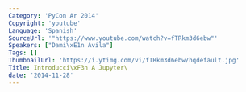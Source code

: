 ```yaml
---
Category: 'PyCon Ar 2014'
Copyright: 'youtube'
Language: 'Spanish'
SourceUrl: '"https://www.youtube.com/watch?v=fTRkm3d6ebw"'
Speakers: ["Dami\xE1n Avila"]
Tags: []
ThumbnailUrl: 'https://i.ytimg.com/vi/fTRkm3d6ebw/hqdefault.jpg'
Title: Introducci\xF3n A Jupyter\
date: '2014-11-28'
---
```


